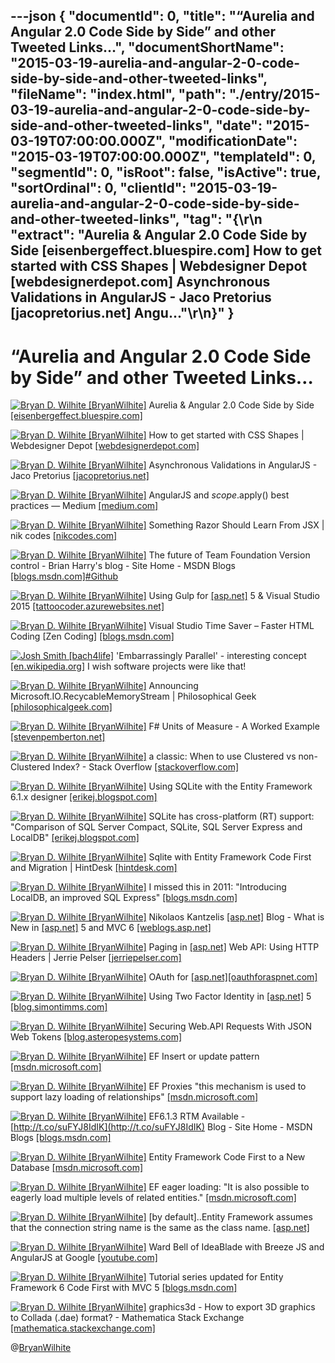 ---json
{
  "documentId": 0,
  "title": "“Aurelia and Angular 2.0 Code Side by Side” and other Tweeted Links…",
  "documentShortName": "2015-03-19-aurelia-and-angular-2-0-code-side-by-side-and-other-tweeted-links",
  "fileName": "index.html",
  "path": "./entry/2015-03-19-aurelia-and-angular-2-0-code-side-by-side-and-other-tweeted-links",
  "date": "2015-03-19T07:00:00.000Z",
  "modificationDate": "2015-03-19T07:00:00.000Z",
  "templateId": 0,
  "segmentId": 0,
  "isRoot": false,
  "isActive": true,
  "sortOrdinal": 0,
  "clientId": "2015-03-19-aurelia-and-angular-2-0-code-side-by-side-and-other-tweeted-links",
  "tag": "{\r\n  \"extract\": \"Aurelia &amp; Angular 2.0 Code Side by Side [eisenbergeffect.bluespire.com]        How to get started with CSS Shapes | Webdesigner Depot [webdesignerdepot.com]        Asynchronous Validations in AngularJS - Jaco Pretorius [jacopretorius.net]        Angu...\"\r\n}"
}
---

# “Aurelia and Angular 2.0 Code Side by Side” and other Tweeted Links…

[<img alt="Bryan D. Wilhite [BryanWilhite]" src="https://songhay.blob.core.windows.net/shared-social-twitter/BryanWilhite.jpeg">](http://t.co/UNdqV0Z1zz "Bryan D. Wilhite [BryanWilhite]") Aurelia &amp; Angular 2.0 Code Side by Side [[eisenbergeffect.bluespire.com]](http://eisenbergeffect.bluespire.com/aurelia-and-angular-2-code-side-by-side/)

[<img alt="Bryan D. Wilhite [BryanWilhite]" src="https://songhay.blob.core.windows.net/shared-social-twitter/BryanWilhite.jpeg">](http://t.co/UNdqV0Z1zz "Bryan D. Wilhite [BryanWilhite]") How to get started with CSS Shapes | Webdesigner Depot [[webdesignerdepot.com]](http://www.webdesignerdepot.com/2015/03/how-to-get-started-with-css-shapes/)

[<img alt="Bryan D. Wilhite [BryanWilhite]" src="https://songhay.blob.core.windows.net/shared-social-twitter/BryanWilhite.jpeg">](http://t.co/UNdqV0Z1zz "Bryan D. Wilhite [BryanWilhite]") Asynchronous Validations in AngularJS - Jaco Pretorius [[jacopretorius.net]](http://jacopretorius.net/2015/03/asynchronous-validations-in-angularjs.html)

[<img alt="Bryan D. Wilhite [BryanWilhite]" src="https://songhay.blob.core.windows.net/shared-social-twitter/BryanWilhite.jpeg">](http://t.co/UNdqV0Z1zz "Bryan D. Wilhite [BryanWilhite]") AngularJS and $scope.$apply() best practices — Medium [[medium.com]](https://medium.com/@KamilLelonek/angularjs-and-scope-apply-best-practices-d07353175024)

[<img alt="Bryan D. Wilhite [BryanWilhite]" src="https://songhay.blob.core.windows.net/shared-social-twitter/BryanWilhite.jpeg">](http://t.co/UNdqV0Z1zz "Bryan D. Wilhite [BryanWilhite]") Something Razor Should Learn From JSX | nik codes [[nikcodes.com]](http://nikcodes.com/2015/03/16/something-razor-should-learn-from-jsx/)

[<img alt="Bryan D. Wilhite [BryanWilhite]" src="https://songhay.blob.core.windows.net/shared-social-twitter/BryanWilhite.jpeg">](http://t.co/UNdqV0Z1zz "Bryan D. Wilhite [BryanWilhite]") The future of Team Foundation Version control - Brian Harry's blog - Site Home - MSDN Blogs [[blogs.msdn.com]](http://blogs.msdn.com/b/bharry/archive/2015/03/12/the-future-of-team-foundation-version-control.aspx)[#Github](http://search.twitter.com/search?q=%23Github)

[<img alt="Bryan D. Wilhite [BryanWilhite]" src="https://songhay.blob.core.windows.net/shared-social-twitter/BryanWilhite.jpeg">](http://t.co/UNdqV0Z1zz "Bryan D. Wilhite [BryanWilhite]") Using Gulp for [[asp.net]](http://www.asp.net/) 5 &amp; Visual Studio 2015 [[tattoocoder.azurewebsites.net]](http://tattoocoder.azurewebsites.net/using-gulp-for-asp-net-5-visual-studio-2015/)

[<img alt="Bryan D. Wilhite [BryanWilhite]" src="https://songhay.blob.core.windows.net/shared-social-twitter/BryanWilhite.jpeg">](http://t.co/UNdqV0Z1zz "Bryan D. Wilhite [BryanWilhite]") Visual Studio Time Saver – Faster HTML Coding [Zen Coding] [[blogs.msdn.com]](http://blogs.msdn.com/b/cdndevs/archive/2015/03/16/visual-studio-time-saver-faster-html-coding.aspx)

[<img alt="Josh Smith [bach4life]" src="https://songhay.blob.core.windows.net/shared-social-twitter/bach4life.jpg">](http://t.co/RPlUQG00Ou "Josh Smith [bach4life]") 'Embarrassingly Parallel' - interesting concept [[en.wikipedia.org]](https://en.wikipedia.org/wiki/Embarrassingly_parallel) I wish software projects were like that!

[<img alt="Bryan D. Wilhite [BryanWilhite]" src="https://songhay.blob.core.windows.net/shared-social-twitter/BryanWilhite.jpeg">](http://t.co/UNdqV0Z1zz "Bryan D. Wilhite [BryanWilhite]") Announcing Microsoft.IO.RecycableMemoryStream | Philosophical Geek [[philosophicalgeek.com]](http://www.philosophicalgeek.com/2015/02/06/announcing-microsoft-io-recycablememorystream/)

[<img alt="Bryan D. Wilhite [BryanWilhite]" src="https://songhay.blob.core.windows.net/shared-social-twitter/BryanWilhite.jpeg">](http://t.co/UNdqV0Z1zz "Bryan D. Wilhite [BryanWilhite]") F# Units of Measure - A Worked Example [[stevenpemberton.net]](http://stevenpemberton.net/blog/2015/03/11/FSharp-Units-Of-Measure/)

[<img alt="Bryan D. Wilhite [BryanWilhite]" src="https://songhay.blob.core.windows.net/shared-social-twitter/BryanWilhite.jpeg">](http://t.co/UNdqV0Z1zz "Bryan D. Wilhite [BryanWilhite]") a classic: When to use Clustered vs non-Clustered Index? - Stack Overflow [[stackoverflow.com]](http://stackoverflow.com/questions/18304376/sql-server-when-to-use-clustered-vs-non-clustered-index)

[<img alt="Bryan D. Wilhite [BryanWilhite]" src="https://songhay.blob.core.windows.net/shared-social-twitter/BryanWilhite.jpeg">](http://t.co/UNdqV0Z1zz "Bryan D. Wilhite [BryanWilhite]") Using SQLite with the Entity Framework 6.1.x designer [[erikej.blogspot.com]](http://erikej.blogspot.com/2014/11/using-sqlite-with-entity-framework-6.html)

[<img alt="Bryan D. Wilhite [BryanWilhite]" src="https://songhay.blob.core.windows.net/shared-social-twitter/BryanWilhite.jpeg">](http://t.co/UNdqV0Z1zz "Bryan D. Wilhite [BryanWilhite]") SQLite has cross-platform (RT) support: "Comparison of SQL Server Compact, SQLite, SQL Server Express and LocalDB" [[erikej.blogspot.com]](http://erikej.blogspot.com/2011/01/comparison-of-sql-server-compact-4-and.html)

[<img alt="Bryan D. Wilhite [BryanWilhite]" src="https://songhay.blob.core.windows.net/shared-social-twitter/BryanWilhite.jpeg">](http://t.co/UNdqV0Z1zz "Bryan D. Wilhite [BryanWilhite]") Sqlite with Entity Framework Code First and Migration | HintDesk [[hintdesk.com]](http://hintdesk.com/sqlite-with-entity-framework-code-first-and-migration/)

[<img alt="Bryan D. Wilhite [BryanWilhite]" src="https://songhay.blob.core.windows.net/shared-social-twitter/BryanWilhite.jpeg">](http://t.co/UNdqV0Z1zz "Bryan D. Wilhite [BryanWilhite]") I missed this in 2011: "Introducing LocalDB, an improved SQL Express" [[blogs.msdn.com]](http://blogs.msdn.com/b/sqlexpress/archive/2011/07/12/introducing-localdb-a-better-sql-express.aspx)

[<img alt="Bryan D. Wilhite [BryanWilhite]" src="https://songhay.blob.core.windows.net/shared-social-twitter/BryanWilhite.jpeg">](http://t.co/UNdqV0Z1zz "Bryan D. Wilhite [BryanWilhite]") Nikolaos Kantzelis [[asp.net]](http://www.asp.net/) Blog - What is New in [[asp.net]](http://www.asp.net/) 5 and MVC 6 [[weblogs.asp.net]](http://weblogs.asp.net/dotnetstories/what-is-new-in-asp-net-5-and-mvc-6)

[<img alt="Bryan D. Wilhite [BryanWilhite]" src="https://songhay.blob.core.windows.net/shared-social-twitter/BryanWilhite.jpeg">](http://t.co/UNdqV0Z1zz "Bryan D. Wilhite [BryanWilhite]") Paging in [[asp.net]](http://www.asp.net/) Web API: Using HTTP Headers | Jerrie Pelser [[jerriepelser.com]](http://www.jerriepelser.com/blog/paging-in-aspnet-webapi-http-headers)

[<img alt="Bryan D. Wilhite [BryanWilhite]" src="https://songhay.blob.core.windows.net/shared-social-twitter/BryanWilhite.jpeg">](http://t.co/UNdqV0Z1zz "Bryan D. Wilhite [BryanWilhite]") OAuth for [[asp.net]](http://www.asp.net/)[[oauthforaspnet.com]](http://www.oauthforaspnet.com/)

[<img alt="Bryan D. Wilhite [BryanWilhite]" src="https://songhay.blob.core.windows.net/shared-social-twitter/BryanWilhite.jpeg">](http://t.co/UNdqV0Z1zz "Bryan D. Wilhite [BryanWilhite]") Using Two Factor Identity in [[asp.net]](http://www.asp.net/) 5 [[blog.simontimms.com]](http://blog.simontimms.com/2015/02/23/using-two-factor-auth-in-asp-net-5/)

[<img alt="Bryan D. Wilhite [BryanWilhite]" src="https://songhay.blob.core.windows.net/shared-social-twitter/BryanWilhite.jpeg">](http://t.co/UNdqV0Z1zz "Bryan D. Wilhite [BryanWilhite]") Securing Web.API Requests With JSON Web Tokens [[blog.asteropesystems.com]](http://blog.asteropesystems.com/securing-web-api-requests-with-json-web-tokens/)

[<img alt="Bryan D. Wilhite [BryanWilhite]" src="https://songhay.blob.core.windows.net/shared-social-twitter/BryanWilhite.jpeg">](http://t.co/UNdqV0Z1zz "Bryan D. Wilhite [BryanWilhite]") EF Insert or update pattern [[msdn.microsoft.com]](https://msdn.microsoft.com/en-us/data/jj592676)

[<img alt="Bryan D. Wilhite [BryanWilhite]" src="https://songhay.blob.core.windows.net/shared-social-twitter/BryanWilhite.jpeg">](http://t.co/UNdqV0Z1zz "Bryan D. Wilhite [BryanWilhite]") EF Proxies "this mechanism is used to support lazy loading of relationships" [[msdn.microsoft.com]](https://msdn.microsoft.com/en-us/data/jj592886.aspx)

[<img alt="Bryan D. Wilhite [BryanWilhite]" src="https://songhay.blob.core.windows.net/shared-social-twitter/BryanWilhite.jpeg">](http://t.co/UNdqV0Z1zz "Bryan D. Wilhite [BryanWilhite]") EF6.1.3 RTM Available - [http://t.co/suFYJ8IdIK](http://t.co/suFYJ8IdIK) Blog - Site Home - MSDN Blogs [[blogs.msdn.com]](http://blogs.msdn.com/b/adonet/archive/2015/03/10/ef6-1-3-rtm-available.aspx)

[<img alt="Bryan D. Wilhite [BryanWilhite]" src="https://songhay.blob.core.windows.net/shared-social-twitter/BryanWilhite.jpeg">](http://t.co/UNdqV0Z1zz "Bryan D. Wilhite [BryanWilhite]") Entity Framework Code First to a New Database [[msdn.microsoft.com]](https://msdn.microsoft.com/en-us/data/jj193542)

[<img alt="Bryan D. Wilhite [BryanWilhite]" src="https://songhay.blob.core.windows.net/shared-social-twitter/BryanWilhite.jpeg">](http://t.co/UNdqV0Z1zz "Bryan D. Wilhite [BryanWilhite]") EF eager loading: "It is also possible to eagerly load multiple levels of related entities." [[msdn.microsoft.com]](https://msdn.microsoft.com/en-us/data/jj574232)

[<img alt="Bryan D. Wilhite [BryanWilhite]" src="https://songhay.blob.core.windows.net/shared-social-twitter/BryanWilhite.jpeg">](http://t.co/UNdqV0Z1zz "Bryan D. Wilhite [BryanWilhite]") [by default]..Entity Framework assumes that the connection string name is the same as the class name. [[asp.net]](http://www.asp.net/mvc/overview/getting-started/getting-started-with-ef-using-mvc/creating-an-entity-framework-data-model-for-an-asp-net-mvc-application)

[<img alt="Bryan D. Wilhite [BryanWilhite]" src="https://songhay.blob.core.windows.net/shared-social-twitter/BryanWilhite.jpeg">](http://t.co/UNdqV0Z1zz "Bryan D. Wilhite [BryanWilhite]") Ward Bell of IdeaBlade with Breeze JS and AngularJS at Google [[youtube.com]](https://www.youtube.com/watch?v=P2ErSQj3SN8&feature=youtube_gdata_player)

[<img alt="Bryan D. Wilhite [BryanWilhite]" src="https://songhay.blob.core.windows.net/shared-social-twitter/BryanWilhite.jpeg">](http://t.co/UNdqV0Z1zz "Bryan D. Wilhite [BryanWilhite]") Tutorial series updated for Entity Framework 6 Code First with MVC 5 [[blogs.msdn.com]](http://blogs.msdn.com/b/webdev/archive/2013/11/01/tutorial-series-updated-for-entity-framework-6-code-first-with-mvc-5.aspx)

[<img alt="Bryan D. Wilhite [BryanWilhite]" src="https://songhay.blob.core.windows.net/shared-social-twitter/BryanWilhite.jpeg">](http://t.co/UNdqV0Z1zz "Bryan D. Wilhite [BryanWilhite]") graphics3d - How to export 3D graphics to Collada (.dae) format? - Mathematica Stack Exchange [[mathematica.stackexchange.com]](http://mathematica.stackexchange.com/questions/51429/how-to-export-3d-graphics-to-collada-dae-format)

@[BryanWilhite](https://twitter.com/BryanWilhite)
